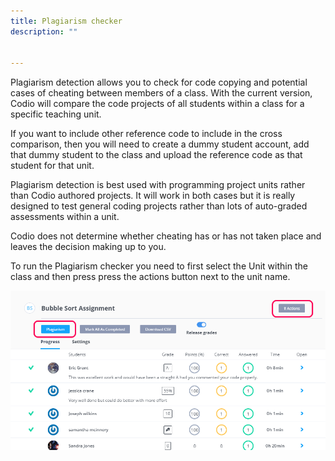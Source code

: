 ```yaml
---
title: Plagiarism checker
description: ""


---
```


Plagiarism detection allows you to check for code copying and potential cases of cheating between members of a class. With the current version, Codio will compare the code projects of all students within a class for a specific teaching unit.

If you want to include other reference code to include in the cross comparison, then you will need to create a dummy student account, add that dummy student to the class and upload the reference code as that student for that unit.

Plagiarism detection is best used with programming project units rather than Codio authored projects. It will work in both cases but it is really designed to test general coding projects rather than lots of auto-graded assessments within a unit.

Codio does not determine whether cheating has or has not taken place and leaves the decision making up to you.


To run the Plagiarism checker you need to first select the Unit within the class and then press press the actions button next to the unit name.

<img alt="authtoken" src="/img/guides/plag-button.png" class="simple"/>